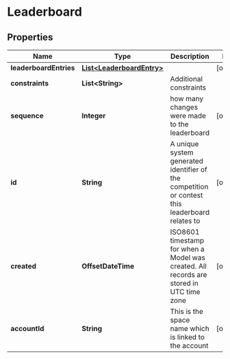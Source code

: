 

# Leaderboard


## Properties

Name | Type | Description | Notes
------------ | ------------- | ------------- | -------------
**leaderboardEntries** | [**List&lt;LeaderboardEntry&gt;**](LeaderboardEntry.md) |  |  [optional]
**constraints** | **List&lt;String&gt;** | Additional constraints | 
**sequence** | **Integer** | how many changes were made to the leaderboard |  [optional]
**id** | **String** | A unique system generated identifier of the competition or contest this leaderboard relates to |  [optional]
**created** | **OffsetDateTime** | ISO8601 timestamp for when a Model was created. All records are stored in UTC time zone |  [optional]
**accountId** | **String** | This is the space name which is linked to the account |  [optional]



